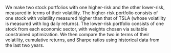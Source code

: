 We make two stock portfolios with one higher-risk and the other lower-risk, measured in terms of their volatility.
The higher-risk portfolio consists of one stock with volatility measured higher than that of TSLA (whose volatility is measured with log daily returns).
The lower-risk portfolio consists of one stock from each economic sector, with weights chosen via suitable constrained optimization.
We then compare the two in terms of their volatility, cumulative returns, and Sharpe ratios using historical data from the last two years.
